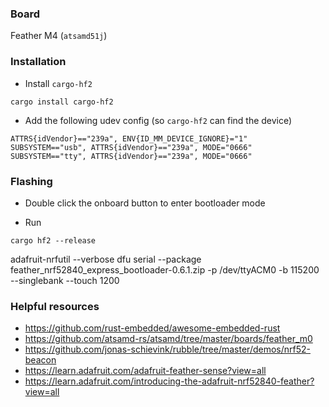 ### Board
Feather M4 (`atsamd51j`)

### Installation

* Install `cargo-hf2`
```
cargo install cargo-hf2
```

* Add the following udev config (so `cargo-hf2` can find the device)
```
ATTRS{idVendor}=="239a", ENV{ID_MM_DEVICE_IGNORE}="1"
SUBSYSTEM=="usb", ATTRS{idVendor}=="239a", MODE="0666"
SUBSYSTEM=="tty", ATTRS{idVendor}=="239a", MODE="0666"
```


### Flashing
* Double click the onboard button to enter bootloader mode

* Run
```
cargo hf2 --release
```
adafruit-nrfutil --verbose dfu serial --package feather_nrf52840_express_bootloader-0.6.1.zip -p /dev/ttyACM0 -b 115200 --singlebank --touch 1200

### Helpful resources
* https://github.com/rust-embedded/awesome-embedded-rust
* https://github.com/atsamd-rs/atsamd/tree/master/boards/feather_m0
* https://github.com/jonas-schievink/rubble/tree/master/demos/nrf52-beacon
* https://learn.adafruit.com/adafruit-feather-sense?view=all
* https://learn.adafruit.com/introducing-the-adafruit-nrf52840-feather?view=all
